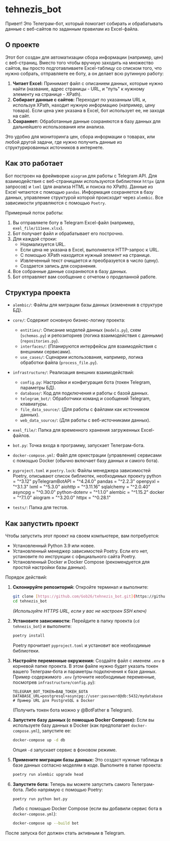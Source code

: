 # tehnezis_bot

Привет! Это Телеграм-бот, который помогает собирать и обрабатывать данные с веб-сайтов по заданным правилам из Excel-файла.

## О проекте

Этот бот создан для автоматизации сбора информации (например, цен) с веб-страниц. Вместо того чтобы вручную заходить на множество сайтов, вы просто подготавливаете Excel-таблицу со списком того, что нужно собрать, отправляете ее боту, а он делает всю рутинную работу:

1.  **Читает Excel:** Принимает файл с описанием данных, которые нужно найти (название, адрес страницы - URL, и "путь" к нужному элементу на странице - XPath).
2.  **Собирает данные с сайтов:** Переходит по указанным URL и, используя XPath, находит нужную информацию (например, цену товара). Если цена уже указана в Excel, бот использует ее, не заходя на сайт.
3.  **Сохраняет:** Обработанные данные сохраняются в базу данных для дальнейшего использования или анализа.

Это удобно для мониторинга цен, сбора информации о товарах, или любой другой задачи, где нужно получить данные из структурированных источников в интернете.

## Как это работает

Бот построен на фреймворке `aiogram` для работы с Telegram API. Для взаимодействия с веб-страницами используются библиотеки `httpx` (для запросов) и `lxml` (для анализа HTML и поиска по XPath). Данные из Excel читаются с помощью `pandas`. Информация сохраняется в базу данных, управление структурой которой происходит через `alembic`. Все зависимости управляются с помощью `Poetry`.

Примерный поток работы:

1.  Вы отправляете боту в Telegram Excel-файл (например, `exel_file/111eee.xlsx`).
2.  Бот получает файл и обрабатывает его построчно.
3.  Для каждой строки:
    * Нормализуется URL.
    * Если цена не указана в Excel, выполняется HTTP-запрос к URL.
    * С помощью XPath находится нужный элемент на странице.
    * Извлеченный текст очищается и преобразуется в число (цену).
    * Создается запись для сохранения.
4.  Все собранные данные сохраняются в базу данных.
5.  Бот отправляет вам сообщение с отчетом о проделанной работе.

## Структура проекта

* `alembic/`: Файлы для миграции базы данных (изменения в структуре БД).
* `core/`: Содержит основную бизнес-логику проекта:
    * `entities/`: Описание моделей данных (`models.py`), схем (`schemas.py`) и репозиториев (логика взаимодействия с данными) (`repositories.py`).
    * `interfaces/`: (Планируются интерфейсы для взаимодействия с внешними сервисами).
    * `use_cases/`: Сценарии использования, например, логика обработки файла (`process_file.py`).
* `infrastructure/`: Реализация внешних взаимодействий:
    * `config.py`: Настройки и конфигурация бота (токен Telegram, параметры БД).
    * `database/`: Код для подключения и работы с базой данных.
    * `telegram_bot/`: Обработчики команд и сообщений Telegram, клавиатуры.
    * `file_data_source/`: (Для работы с файлами как источником данных).
    * `web_data_source/`: (Для работы с веб-источниками данных).
* `exel_file/`: Папка для временного хранения загруженных Excel-файлов.
* `bot.py`: Точка входа в программу, запускает Телеграм-бота.
* `docker-compose.yml`: Файл для оркестрации (управления) сервисами с помощью Docker (обычно включает базу данных и самого бота).
* `pyproject.toml` и `poetry.lock`: Файлы менеджера зависимостей Poetry, описывают список библиотек, необходимых проекту
python = "^3.12"
pyTelegramBotAPI = "^4.24.0"
pandas = "^2.2.3"
openpyxl = "^3.1.3"
lxml = "^5.3.0"
aiohttp = "^3.11.16"
sqlalchemy = "^2.0.40"
asyncpg = "^0.30.0"
python-dotenv = "^1.1.0"
alembic = "^1.15.2"
docker = "^7.1.0"
aiogram = "^3.20.0"
httpx = "^0.28.1"

* `tests/`: Папка для тестов.

## Как запустить проект

Чтобы запустить этот проект на своем компьютере, вам потребуется:

* Установленный Python 3.9 или новее.
* Установленный менеджер зависимостей Poetry. Если его нет, установите по инструкции с официального сайта Poetry.
* Установленный Docker и Docker Compose (рекомендуется для простой настройки базы данных).

Порядок действий:

1.  **Склонируйте репозиторий:**
    Откройте терминал и выполните:
    ```bash
    git clone [https://github.com/Gob26/tehnezis_bot.git](https://github.com/Gob26/tehnezis_bot.git)
    cd tehnezis_bot
    ```
    *(Используйте HTTPS URL, если у вас не настроен SSH ключ)*

2.  **Установите зависимости:**
    Перейдите в папку проекта (`cd tehnezis_bot`) и выполните:
    ```bash
    poetry install
    ```
    Poetry прочитает `pyproject.toml` и установит все необходимые библиотеки.

3.  **Настройте переменные окружения:**
    Создайте файл с именем `.env` в корневой папке проекта. В этом файле нужно будет указать токен вашего Телеграм-бота и параметры подключения к базе данных. Пример содержимого `.env` (уточните необходимые переменные, посмотрев `infrastructure/config.py`):
    ```env
    TELEGRAM_BOT_TOKEN=ВАШ_ТОКЕН_БОТА
    DATABASE_URL=postgresql+asyncpg://user:password@db:5432/mydatabase # Пример URL для PostgreSQL в Docker
    ```
    (Получить токен бота можно у @BotFather в Telegram).

4.  **Запустите базу данных (с помощью Docker Compose):**
    Если вы используете базу данных в Docker (как предполагает `docker-compose.yml`), запустите ее:
    ```bash
    docker-compose up -d db
    ```
    Опция `-d` запускает сервис в фоновом режиме.

5.  **Примените миграции базы данных:**
    Это создаст нужные таблицы в базе данных согласно моделям в коде. Выполните в папке проекта:
    ```bash
    poetry run alembic upgrade head
    ```

6.  **Запустите бота:**
    Теперь вы можете запустить самого Телеграм-бота.
    Либо напрямую с помощью Poetry:
    ```bash
    poetry run python bot.py
    ```
    Либо с помощью Docker Compose (если вы добавили сервис бота в `docker-compose.yml`):
    ```bash
    docker-compose up --build bot
    ```

После запуска бот должен стать активным в Telegram.
